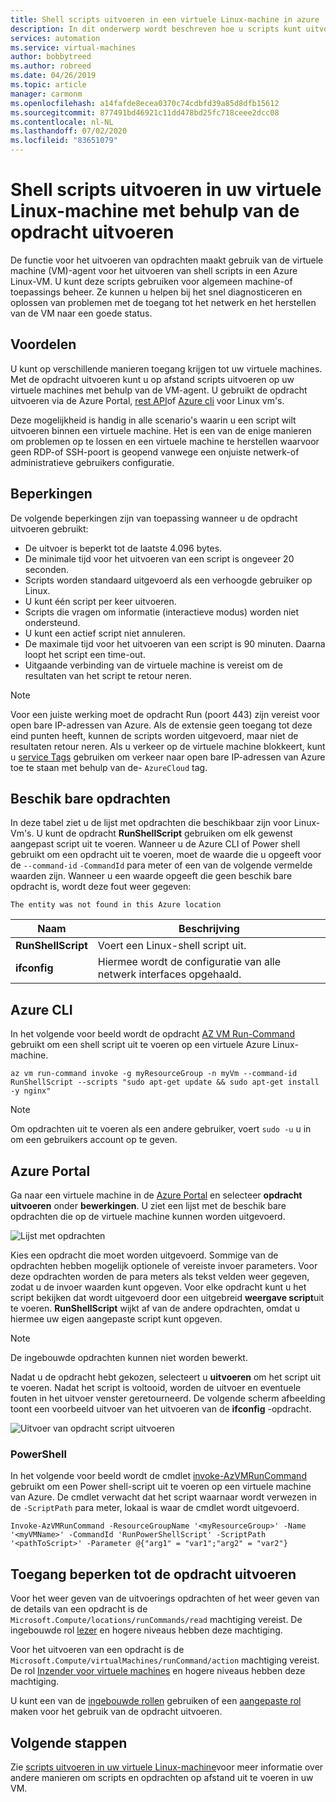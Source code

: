 ```yaml
---
title: Shell scripts uitvoeren in een virtuele Linux-machine in azure
description: In dit onderwerp wordt beschreven hoe u scripts kunt uitvoeren op een virtuele Azure Linux-machine met behulp van de opdracht functie uitvoeren
services: automation
ms.service: virtual-machines
author: bobbytreed
ms.author: robreed
ms.date: 04/26/2019
ms.topic: article
manager: carmonm
ms.openlocfilehash: a14fafde8ecea0370c74cdbfd39a85d8dfb15612
ms.sourcegitcommit: 877491bd46921c11dd478bd25fc718ceee2dcc08
ms.contentlocale: nl-NL
ms.lasthandoff: 07/02/2020
ms.locfileid: "83651079"
---
```

# <a name="run-shell-scripts-in-your-linux-vm-by-using-run-command"></a>Shell scripts uitvoeren in uw virtuele Linux-machine met behulp van de opdracht uitvoeren

De functie voor het uitvoeren van opdrachten maakt gebruik van de virtuele machine (VM)-agent voor het uitvoeren van shell scripts in een Azure Linux-VM. U kunt deze scripts gebruiken voor algemeen machine-of toepassings beheer. Ze kunnen u helpen bij het snel diagnosticeren en oplossen van problemen met de toegang tot het netwerk en het herstellen van de VM naar een goede status.

## <a name="benefits"></a>Voordelen

U kunt op verschillende manieren toegang krijgen tot uw virtuele machines. Met de opdracht uitvoeren kunt u op afstand scripts uitvoeren op uw virtuele machines met behulp van de VM-agent. U gebruikt de opdracht uitvoeren via de Azure Portal, [rest API](/rest/api/compute/virtual%20machines%20run%20commands/runcommand)of [Azure cli](/cli/azure/vm/run-command?view=azure-cli-latest#az-vm-run-command-invoke) voor Linux vm's.

Deze mogelijkheid is handig in alle scenario's waarin u een script wilt uitvoeren binnen een virtuele machine. Het is een van de enige manieren om problemen op te lossen en een virtuele machine te herstellen waarvoor geen RDP-of SSH-poort is geopend vanwege een onjuiste netwerk-of administratieve gebruikers configuratie.

## <a name="restrictions"></a>Beperkingen

De volgende beperkingen zijn van toepassing wanneer u de opdracht uitvoeren gebruikt:

* De uitvoer is beperkt tot de laatste 4.096 bytes.
* De minimale tijd voor het uitvoeren van een script is ongeveer 20 seconden.
* Scripts worden standaard uitgevoerd als een verhoogde gebruiker op Linux.
* U kunt één script per keer uitvoeren.
* Scripts die vragen om informatie (interactieve modus) worden niet ondersteund.
* U kunt een actief script niet annuleren.
* De maximale tijd voor het uitvoeren van een script is 90 minuten. Daarna loopt het script een time-out.
* Uitgaande verbinding van de virtuele machine is vereist om de resultaten van het script te retour neren.

> [!NOTE]
> Voor een juiste werking moet de opdracht Run (poort 443) zijn vereist voor open bare IP-adressen van Azure. Als de extensie geen toegang tot deze eind punten heeft, kunnen de scripts worden uitgevoerd, maar niet de resultaten retour neren. Als u verkeer op de virtuele machine blokkeert, kunt u [service Tags](../../virtual-network/security-overview.md#service-tags) gebruiken om verkeer naar open bare IP-adressen van Azure toe te staan met behulp van de- `AzureCloud` tag.

## <a name="available-commands"></a>Beschik bare opdrachten

In deze tabel ziet u de lijst met opdrachten die beschikbaar zijn voor Linux-Vm's. U kunt de opdracht **RunShellScript** gebruiken om elk gewenst aangepast script uit te voeren. Wanneer u de Azure CLI of Power shell gebruikt om een opdracht uit te voeren, moet de waarde die u opgeeft voor de `--command-id` `-CommandId` para meter of een van de volgende vermelde waarden zijn. Wanneer u een waarde opgeeft die geen beschik bare opdracht is, wordt deze fout weer gegeven:

```error
The entity was not found in this Azure location
```

|**Naam**|**Beschrijving**|
|---|---|
|**RunShellScript**|Voert een Linux-shell script uit.|
|**ifconfig**| Hiermee wordt de configuratie van alle netwerk interfaces opgehaald.|

## <a name="azure-cli"></a>Azure CLI

In het volgende voor beeld wordt de opdracht [AZ VM Run-Command](/cli/azure/vm/run-command?view=azure-cli-latest#az-vm-run-command-invoke) gebruikt om een shell script uit te voeren op een virtuele Azure Linux-machine.

```azurecli-interactive
az vm run-command invoke -g myResourceGroup -n myVm --command-id RunShellScript --scripts "sudo apt-get update && sudo apt-get install -y nginx"
```

> [!NOTE]
> Om opdrachten uit te voeren als een andere gebruiker, voert `sudo -u` u in om een gebruikers account op te geven.

## <a name="azure-portal"></a>Azure Portal

Ga naar een virtuele machine in de [Azure Portal](https://portal.azure.com) en selecteer **opdracht uitvoeren** onder **bewerkingen**. U ziet een lijst met de beschik bare opdrachten die op de virtuele machine kunnen worden uitgevoerd.

![Lijst met opdrachten](./media/run-command/run-command-list.png)

Kies een opdracht die moet worden uitgevoerd. Sommige van de opdrachten hebben mogelijk optionele of vereiste invoer parameters. Voor deze opdrachten worden de para meters als tekst velden weer gegeven, zodat u de invoer waarden kunt opgeven. Voor elke opdracht kunt u het script bekijken dat wordt uitgevoerd door een uitgebreid **weergave script**uit te voeren. **RunShellScript** wijkt af van de andere opdrachten, omdat u hiermee uw eigen aangepaste script kunt opgeven.

> [!NOTE]
> De ingebouwde opdrachten kunnen niet worden bewerkt.

Nadat u de opdracht hebt gekozen, selecteert u **uitvoeren** om het script uit te voeren. Nadat het script is voltooid, worden de uitvoer en eventuele fouten in het uitvoer venster geretourneerd. De volgende scherm afbeelding toont een voorbeeld uitvoer van het uitvoeren van de **ifconfig** -opdracht.

![Uitvoer van opdracht script uitvoeren](./media/run-command/run-command-script-output.png)

### <a name="powershell"></a>PowerShell

In het volgende voor beeld wordt de cmdlet [invoke-AzVMRunCommand](https://docs.microsoft.com/powershell/module/az.compute/invoke-azvmruncommand) gebruikt om een Power shell-script uit te voeren op een virtuele machine van Azure. De cmdlet verwacht dat het script waarnaar wordt verwezen in de `-ScriptPath` para meter, lokaal is waar de cmdlet wordt uitgevoerd.

```powershell-interactive
Invoke-AzVMRunCommand -ResourceGroupName '<myResourceGroup>' -Name '<myVMName>' -CommandId 'RunPowerShellScript' -ScriptPath '<pathToScript>' -Parameter @{"arg1" = "var1";"arg2" = "var2"}
```

## <a name="limiting-access-to-run-command"></a>Toegang beperken tot de opdracht uitvoeren

Voor het weer geven van de uitvoerings opdrachten of het weer geven van de details van een opdracht is de `Microsoft.Compute/locations/runCommands/read` machtiging vereist. De ingebouwde rol [lezer](../../role-based-access-control/built-in-roles.md#reader) en hogere niveaus hebben deze machtiging.

Voor het uitvoeren van een opdracht is de `Microsoft.Compute/virtualMachines/runCommand/action` machtiging vereist. De rol [Inzender voor virtuele machines](../../role-based-access-control/built-in-roles.md#virtual-machine-contributor) en hogere niveaus hebben deze machtiging.

U kunt een van de [ingebouwde rollen](../../role-based-access-control/built-in-roles.md) gebruiken of een [aangepaste rol](../../role-based-access-control/custom-roles.md) maken voor het gebruik van de opdracht uitvoeren.

## <a name="next-steps"></a>Volgende stappen

Zie [scripts uitvoeren in uw virtuele Linux-machine](run-scripts-in-vm.md)voor meer informatie over andere manieren om scripts en opdrachten op afstand uit te voeren in uw VM.
